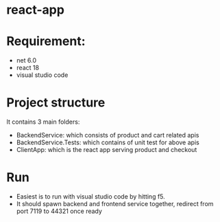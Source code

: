 # react-app

# Requirement:
- net 6.0
- react 18
- visual studio code

# Project structure
It contains 3 main folders:
- BackendService: which consists of product and cart related apis
- BackendService.Tests: which contains of unit test for above apis
- ClientApp: which is the react app serving product and checkout

# Run
- Easiest is to run with visual studio code by hitting f5.
- It should spawn backend and frontend service together, redirect from port 7119 to 44321 once ready
